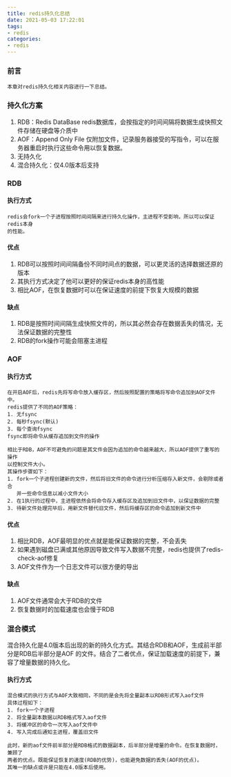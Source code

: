 ```yaml
---
title: redis持久化总结
date: 2021-05-03 17:22:01
tags:
- redis
categories:
- redis
---
```


### 前言

    本章对redis持久化相关内容进行一下总结。

<!-- more -->

### 持久化方案

1. RDB：Redis DataBase redis数据库，会按指定的时间间隔将数据生成快照文件存储在硬盘等介质中
2. AOF：Append Only File 仅附加文件，记录服务器接受的写指令，可以在服务器重启时执行这些命令用以恢复数据。
3. 无持久化
4. 混合持久化：仅4.0版本后支持

### RDB

#### 执行方式

    redis会fork一个子进程按照时间间隔来进行持久化操作，主进程不受影响，所以可以保证redis本身
    的性能。

#### 优点

1. RDB可以按照时间间隔备份不同时间点的数据，可以更灵活的选择数据还原的版本
2. 其执行方式决定了他可以更好的保证redis本身的高性能
3. 相比AOF，在恢复数据时可以在保证速度的前提下恢复大规模的数据

#### 缺点

1. RDB是按照时间间隔生成快照文件的，所以其必然会存在数据丢失的情况，无法保证数据的完整性
2. RDB的fork操作可能会阻塞主进程

### AOF

#### 执行方式
    
    在开启AOF后，redis先将写命令放入缓存区，然后按照配置的策略将写命令追加到AOF文件中。
    redis提供了不同的AOF策略：
    1. 无fsync
    2. 每秒fsync(默认)
    3. 每个查询fsync
    fsync即将命令从缓存追加到文件的操作

    相比于RDB，AOF不可避免的问题是其文件会因为追加的命令越来越大，所以AOF提供了重写的操作
    以控制文件大小。
    其操作步骤如下：
    1. fork一个子进程创建新的文件，然后将旧文件的命令进行分析压缩存入新文件，会剔除或者合
       并一些命令信息以减小文件大小
    2. 在1执行的过程中，主进程依然会将命令存入缓存区及追加到旧文件中，以保证数据的完整
    3. 待新文件处理完毕后，用新文件替代旧文件，然后将缓存区的命令追加到新文件中

#### 优点

1. 相比RDB，AOF最明显的优点就是能保证数据的完整，不会丢失
2. 如果遇到磁盘已满或其他原因导致文件写入数据不完整，redis也提供了redis-check-aof修复
3. AOF文件作为一个日志文件可以很方便的导出

#### 缺点

1. AOF文件通常会大于RDB的文件
2. 恢复数据时的加载速度也会慢于RDB

### 混合模式

   混合持久化是4.0版本后出现的新的持久化方式。其结合RDB和AOF，生成前半部分是RDB后半部分是AOF
   的文件。结合了二者优点，保证加载速度的前提下，兼容了增量数据的持久化。

#### 执行方式

    混合模式的执行方式与AOF大致相同，不同的是会先将全量副本以RDB形式写入aof文件
    具体过程如下：
    1. fork一个子进程
    2. 将全量副本数据以RDB格式写入aof文件
    3. 将缓冲区的命令一次写入aof文件中
    4. 写入完成后通知主进程，覆盖旧文件

    此时，新的aof文件前半部分是RDB格式的数据副本，后半部分是增量的命令。在恢复数据时，兼顾了
    两者的优点。既能保证恢复的速度(RDB的优势)，也能避免数据的丢失(AOF的优点)。
    其唯一的缺点或许是只能在4.0版本后使用。